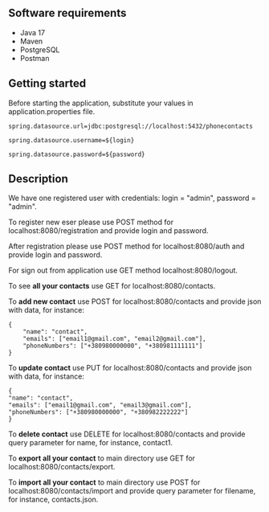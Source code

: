 **Software requirements**
------------------------------------------------------------------------------------
* Java 17
* Maven
* PostgreSQL
* Postman

**Getting started**
------------------------------------------------------------------------------------
Before starting the application, substitute your values in application.properties file.



    spring.datasource.url=jdbc:postgresql://localhost:5432/phonecontacts
    
    spring.datasource.username=${login}
    
    spring.datasource.password=${password}


**Description**
------------------------------------------------------------------------------------
We have one registered user with credentials: login = "admin", password = "admin".

To register new eser please use POST method for localhost:8080/registration and provide login and password.

After registration please use POST method for localhost:8080/auth and provide login and password.

For sign out from application use GET method localhost:8080/logout.

To see **all your contacts** use GET for localhost:8080/contacts.

To **add new contact** use POST for localhost:8080/contacts and provide json with data, for instance:

    {
        "name": "contact",
        "emails": ["email1@gmail.com", "email2@gmail.com"],
        "phoneNumbers": ["+380980000000", "+380981111111"]
    }

To **update contact** use PUT for localhost:8080/contacts and provide json with data, for instance:

    {
    "name": "contact",
    "emails": ["email1@gmail.com", "email3@gmail.com"],
    "phoneNumbers": ["+380980000000", "+380982222222"]
    }

To **delete contact** use DELETE for localhost:8080/contacts and provide query parameter for name, 
for instance, contact1.

To **export all your contact** to main directory use GET for localhost:8080/contacts/export.

To **import all your contact** to main directory use POST for localhost:8080/contacts/import and provide query 
parameter for filename, for instance, contacts.json.
